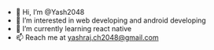 - 👋 Hi, I’m @Yash2048
- 👀 I’m interested in web developing and android developing
- 🌱 I’m currently learning react native
- 📫 Reach me at yashraj.ch2048@gmail.com

<!---
Yash2048/Yash2048 is a ✨ special ✨ repository because its `README.md` (this file) appears on your GitHub profile.
You can click the Preview link to take a look at your changes.
--->
